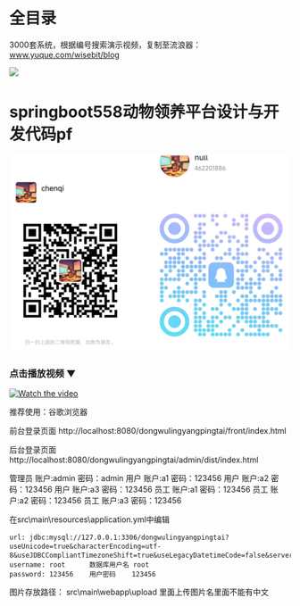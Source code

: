 # 全目录

3000套系统，根据编号搜索演示视频，复制至流浪器：www.yuque.com/wisebit/blog


![](https://bitwise.oss-cn-heyuan.aliyuncs.com/2024/11/06/qq_wechat.png)

# springboot558动物领养平台设计与开发代码pf

![picture](https://raw.githubusercontent.com/GraduationProject-springboot/.github/main/img/wx.png)

### 点击播放视频 ▼
[![Watch the video](https://i.sstatic.net/Vp2cE.png)](https://www.bilibili.com/video/BV1eMbYemE1U?p=57)


推荐使用：谷歌浏览器

前台登录页面
http://localhost:8080/dongwulingyangpingtai/front/index.html

后台登录页面
http://localhost:8080/dongwulingyangpingtai/admin/dist/index.html

管理员				账户:admin 		密码：admin
用户				账户:a1 		密码：123456
用户				账户:a2 		密码：123456
用户				账户:a3 		密码：123456
员工				账户:a1 		密码：123456
员工				账户:a2 		密码：123456
员工				账户:a3 		密码：123456

在src\main\resources\application.yml中编辑

	url: jdbc:mysql://127.0.0.1:3306/dongwulingyangpingtai?useUnicode=true&characterEncoding=utf-8&useJDBCCompliantTimezoneShift=true&useLegacyDatetimeCode=false&serverTimezone=GMT%2B8
	username: root	    数据库用户名 root
	password: 123456	用户密码    123456


图片存放路径： src\main\webapp\upload 里面上传图片名里面不能有中文











